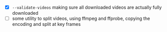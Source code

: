 
- [x] `--validate-videos` making sure all downloaded videos are actually fully downloaded
- [ ] some utility to split videos, using ffmpeg and ffprobe, copying the encoding and split at key frames
